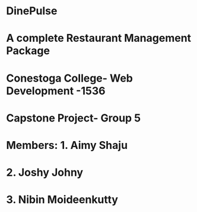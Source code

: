 # DinePulse

# A complete Restaurant Management Package

# Conestoga College- Web Development -1536

# Capstone Project- Group 5

# Members: 1. Aimy Shaju
#          2. Joshy Johny 
#          3. Nibin Moideenkutty
